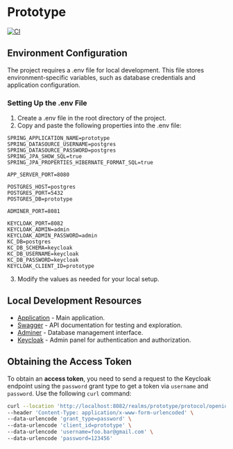 # Prototype

[![CI](https://github.com/nottaras/prototype/actions/workflows/ci.yml/badge.svg?branch=main)](https://github.com/nottaras/prototype/actions/workflows/ci.yml)

## Environment Configuration

The project requires a .env file for local development. This file stores environment-specific variables, such as
database credentials and application configuration.

### Setting Up the .env File

1. Create a .env file in the root directory of the project.
2. Copy and paste the following properties into the .env file:

```
SPRING_APPLICATION_NAME=prototype
SPRING_DATASOURCE_USERNAME=postgres
SPRING_DATASOURCE_PASSWORD=postgres
SPRING_JPA_SHOW_SQL=true
SPRING_JPA_PROPERTIES_HIBERNATE_FORMAT_SQL=true

APP_SERVER_PORT=8080

POSTGRES_HOST=postgres
POSTGRES_PORT=5432
POSTGRES_DB=prototype

ADMINER_PORT=8081

KEYCLOAK_PORT=8082
KEYCLOAK_ADMIN=admin
KEYCLOAK_ADMIN_PASSWORD=admin
KC_DB=postgres
KC_DB_SCHEMA=keycloak
KC_DB_USERNAME=keycloak
KC_DB_PASSWORD=keycloak
KEYCLOAK_CLIENT_ID=prototype
```

3. Modify the values as needed for your local setup.

## Local Development Resources

- [Application](http://localhost:8080) - Main application.
- [Swagger](http://localhost:8080/swagger-ui/index.html#) - API documentation for testing and exploration.
- [Adminer](http://localhost:8081) - Database management interface.
- [Keycloak](http://localhost:8082) - Admin panel for authentication and authorization.

## Obtaining the Access Token

To obtain an **access token**, you need to send a request to the Keycloak endpoint using the `password` grant type to
get a token via `username` and `password`. Use the following `curl` command:

```bash
curl --location 'http://localhost:8082/realms/prototype/protocol/openid-connect/token' \
--header 'Content-Type: application/x-www-form-urlencoded' \
--data-urlencode 'grant_type=password' \
--data-urlencode 'client_id=prototype' \
--data-urlencode 'username=foo.bar@gmail.com' \
--data-urlencode 'password=123456'
```
